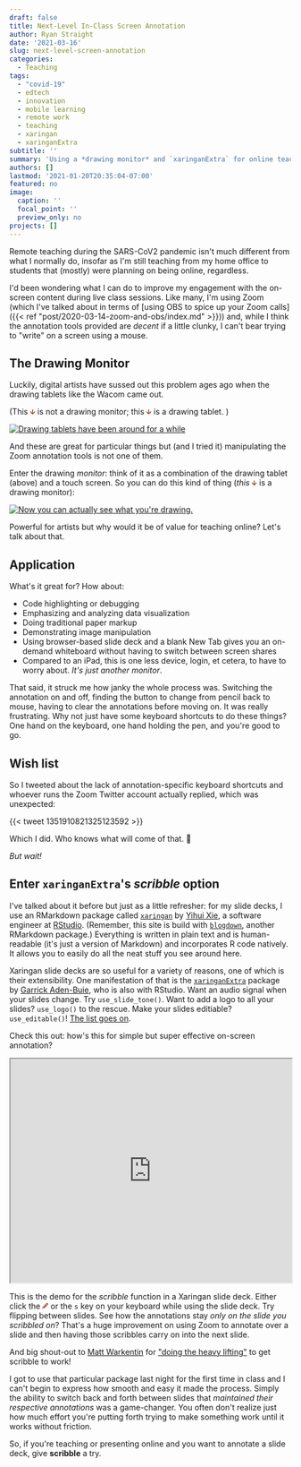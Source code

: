 ```yaml
---
draft: false
title: Next-Level In-Class Screen Annotation
author: Ryan Straight
date: '2021-03-16'
slug: next-level-screen-annotation
categories:
  - Teaching
tags:
  - "covid-19"
  - edtech
  - innovation
  - mobile learning
  - remote work
  - teaching
  - xaringan
  - xaringanExtra
subtitle: ''
summary: 'Using a *drawing monitor* and `xaringanExtra` for online teaching.'
authors: []
lastmod: '2021-01-20T20:35:04-07:00'
featured: no
image:
  caption: ''
  focal_point: ''
  preview_only: no
projects: []
---
```


Remote teaching during the SARS-CoV2 pandemic isn't much different from what I normally do, insofar as I'm still teaching from my home office to students that (mostly) were planning on being online, regardless.

I'd been wondering what I can do to improve my engagement with the on-screen content during live class sessions. Like many, I'm using Zoom (which I've talked about in terms of [using OBS to spice up your Zoom calls]({{< ref "post/2020-03-14-zoom-and-obs/index.md" >}})) and, while I think the annotation tools provided are *decent* if a little clunky, I can't bear trying to "write" on a screen using a mouse.

## The Drawing Monitor

Luckily, digital artists have sussed out this problem ages ago when the drawing tablets like the Wacom came out.

(This  <svg xmlns="http://www.w3.org/2000/svg" viewBox="0 0 448 512" class="rfa" style="height:0.75em;fill:Sienna;position:relative;"><path d="M413.1 222.5l22.2 22.2c9.4 9.4 9.4 24.6 0 33.9L241 473c-9.4 9.4-24.6 9.4-33.9 0L12.7 278.6c-9.4-9.4-9.4-24.6 0-33.9l22.2-22.2c9.5-9.5 25-9.3 34.3.4L184 343.4V56c0-13.3 10.7-24 24-24h32c13.3 0 24 10.7 24 24v287.4l114.8-120.5c9.3-9.8 24.8-10 34.3-.4z"/></svg> is not a drawing monitor; this  <svg xmlns="http://www.w3.org/2000/svg" viewBox="0 0 448 512" class="rfa" style="height:0.75em;fill:Sienna;position:relative;"><path d="M413.1 222.5l22.2 22.2c9.4 9.4 9.4 24.6 0 33.9L241 473c-9.4 9.4-24.6 9.4-33.9 0L12.7 278.6c-9.4-9.4-9.4-24.6 0-33.9l22.2-22.2c9.5-9.5 25-9.3 34.3.4L184 343.4V56c0-13.3 10.7-24 24-24h32c13.3 0 24 10.7 24 24v287.4l114.8-120.5c9.3-9.8 24.8-10 34.3-.4z"/></svg> is a drawing tablet. )

[![Drawing tablets have been around for a while](https://www.bhphotovideo.com/images/images2500x2500/wacom_pth451_intuos_pro_professional_pen_1002452.jpg)](https://www.bhphotovideo.com/c/replacement_for/1002452-REG/wacom_pth451_intuos_pro_professional_pen.html)

And these are great for particular things but (and I tried it) manipulating the Zoom annotation tools is not one of them.

Enter the drawing *monitor*: think of it as a combination of the drawing tablet (above) and a touch screen. So you can do this kind of thing (_this_  <svg xmlns="http://www.w3.org/2000/svg" viewBox="0 0 448 512" class="rfa" style="height:0.75em;fill:Sienna;position:relative;"><path d="M413.1 222.5l22.2 22.2c9.4 9.4 9.4 24.6 0 33.9L241 473c-9.4 9.4-24.6 9.4-33.9 0L12.7 278.6c-9.4-9.4-9.4-24.6 0-33.9l22.2-22.2c9.5-9.5 25-9.3 34.3.4L184 343.4V56c0-13.3 10.7-24 24-24h32c13.3 0 24 10.7 24 24v287.4l114.8-120.5c9.3-9.8 24.8-10 34.3-.4z"/></svg> is a drawing monitor):

[![Now you can actually see what you're drawing.](https://media.giphy.com/media/lWdulVJxM5iDP9C4lg/giphy.gif)](https://gph.is/g/aQq2VBA)

Powerful for artists but why would it be of value for teaching online? Let's talk about that.

## Application

What's it great for? How about:

+ Code highlighting or debugging
+ Emphasizing and analyzing data visualization
+ Doing traditional paper markup
+ Demonstrating image manipulation
+ Using browser-based slide deck and a blank New Tab gives you an on-demand whiteboard without having to switch between screen shares
+ Compared to an iPad, this is one less device, login, et cetera, to have to worry about. _It's just another monitor_.

That said, it struck me how janky the whole process was. Switching the annotation on and off, finding the button to change from pencil back to mouse, having to clear the annotations before moving on. It was really frustrating. Why not just have some keyboard shortcuts to do these things? One hand on the keyboard, one hand holding the pen, and you're good to go.

## Wish list

So I tweeted about the lack of annotation-specific keyboard shortcuts and whoever runs the Zoom Twitter account actually replied, which was unexpected:

{{< tweet 1351910821325123592 >}}

Which I did. Who knows what will come of that. 🤷

_But wait!_

## Enter `xaringanExtra`'s _scribble_ option

I've talked about it before but just as a little refresher: for my slide decks, I use an RMarkdown package called [`xaringan`](https://github.com/yihui/xaringan) by [Yihui Xie](https://yihui.org/), a software engineer at [RStudio](https://rstudio.com). (Remember, this site is build with [`blogdown`](https://bookdown.org/yihui/blogdown/), another RMarkdown package.) Everything is written in plain text and is human-readable (it's just a version of Markdown) and incorporates R code natively. It allows you to easily do all the neat stuff you see around here.

Xaringan slide decks are so useful for a variety of reasons, one of which is their extensibility. One manifestation of that is the [`xaringanExtra`](https://pkg.garrickadenbuie.com/xaringanExtra/#/) package by [Garrick Aden-Buie](https://garrickadenbuie.com/), who is also with RStudio. Want an audio signal when your slides change. Try `use_slide_tone()`. Want to add a logo to all your slides? `use_logo()` to the rescue. Make your slides editiable? `use_editable()`! [The list goes on](https://pkg.garrickadenbuie.com/xaringanExtra/#/README?id=xaringanextra).

Check this out: how's this for simple but super effective on-screen annotation?

<iframe src="https://pkg.garrickadenbuie.com/xaringanExtra/scribble/" width="100%" height="400px"></iframe>

This is the demo for the _scribble_ function in a Xaringan slide deck. Either click the  <svg xmlns="http://www.w3.org/2000/svg" viewBox="0 0 512 512" class="rfa" style="height:0.75em;fill:Sienna;position:relative;"><path d="M497.9 142.1l-46.1 46.1c-4.7 4.7-12.3 4.7-17 0l-111-111c-4.7-4.7-4.7-12.3 0-17l46.1-46.1c18.7-18.7 49.1-18.7 67.9 0l60.1 60.1c18.8 18.7 18.8 49.1 0 67.9zM284.2 99.8L21.6 362.4.4 483.9c-2.9 16.4 11.4 30.6 27.8 27.8l121.5-21.3 262.6-262.6c4.7-4.7 4.7-12.3 0-17l-111-111c-4.8-4.7-12.4-4.7-17.1 0zM124.1 339.9c-5.5-5.5-5.5-14.3 0-19.8l154-154c5.5-5.5 14.3-5.5 19.8 0s5.5 14.3 0 19.8l-154 154c-5.5 5.5-14.3 5.5-19.8 0zM88 424h48v36.3l-64.5 11.3-31.1-31.1L51.7 376H88v48z"/></svg> or the `s` key on your keyboard while using the slide deck. Try flipping between slides. See how the annotations stay _only on the slide you scribbled on_? That's a huge improvement on using Zoom to annotate over a slide and then having those scribbles carry on into the next slide.

And big shout-out to [Matt Warkentin](https://github.com/mattwarkentin) for ["doing the heavy lifting"](https://twitter.com/grrrck/status/1371872765054230534) to get scribble to work!

I got to use that particular package last night for the first time in class and I can't begin to express how smooth and easy it made the process. Simply the ability to switch back and forth between slides that _maintained their respective annotations_ was a game-changer. You often don't realize just how much effort you're putting forth trying to make something work until it works without friction.

So, if you're teaching or presenting online and you want to annotate a slide deck, give **scribble** a try.
